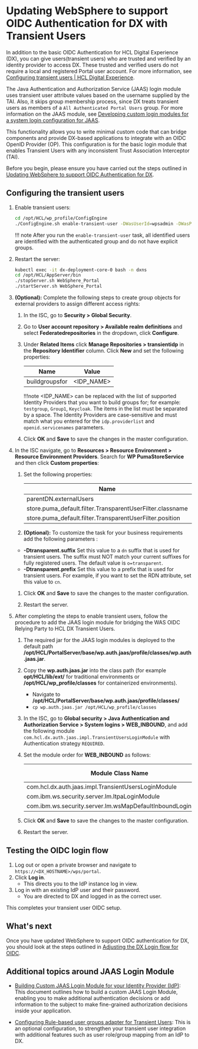 # Updating WebSphere to support OIDC Authentication for DX with Transient Users

In addition to the basic OIDC Authentication for HCL Digital Experience (DX), you can give users(transient users) who are trusted and verified by an identity provider to access DX. These trusted and verified users do not require a local and registered Portal user account. For more information, see [Configuring transient users | HCL Digital Experience](https://help.hcltechsw.com/digital-experience/9.5/security/openid_trans_users.html).

The Java Authentication and Authorization Service (JAAS) login module uses transient user attribute values based on the username supplied by the TAI. Also, it skips group membership process, since DX treats transient users as members of a `All Authenticated Portal Users` group. For more information on the JAAS module, see [Developing custom login modules for a system login configuration for JAAS](https://www.ibm.com/docs/en/was-nd/9.0.5?topic=ujaaspmwa-developing-custom-login-modules-system-login-configuration-jaas).

This functionality allows you to write minimal custom code that can bridge components and provide DX-based applications to integrate with an OIDC OpenID Provider (OP). This configuration is for the basic login module that enables Transient Users with any inconsistent Trust Association Interceptor (TAI).

Before you begin, please ensure you have carried out the steps outlined in [Updating WebSphere to support OIDC Authentication for DX](../dx-update-webshpere-for-oidc.md).

## Configuring the transient users

1. Enable transient users:

    ```sh
    cd /opt/HCL/wp_profile/ConfigEngine
    ./ConfigEngine.sh enable-transient-user -DWasUserId=wpsadmin -DWasPassword=wpsadmin
    ```

    !!! note
        After you run the `enable-transient-user` task, all identified users are identified with the authenticated group and do not have explicit groups.

1. Restart the server:

    ```sh
    kubectl exec -it dx-deployment-core-0 bash -n dxns
    cd /opt/HCL/AppServer/bin 
    ./stopServer.sh WebSphere_Portal
    ./startServer.sh WebSphere_Portal
    ```

1. **(Optional):** Complete the following steps to create group objects for external providers to assign different access rights:

    1. In the ISC, go to **Security > Global Security**.

    1. Go to **User account repository > Available realm definitions** and select **Federatedrepositories** in the dropdown,  click **Configure**.

    1. Under **Related Items** click **Manage Repositories > transientidp** in the **Repository Identifier** column. Click **New** and set the following properties:

        | Name                                  | Value            |
        | ------------------------------------- | ---------------- |
        | buildgroupsfor                        | &lt;IDP_NAME&gt; |

        !!!note
            &lt;IDP_NAME&gt; can be replaced with the list of supported Identity Providers that you want to build groups for; for example: `testgroup`, `Group1`, `Keycloak`. The items in the list must be separated by a space. The Identity Providers are case-sensitive and must match what you entered for the `idp.providerlist` and `openid.servicenames` parameters.

    1. Click **OK** and  **Save** to save the changes in the master configuration.

1. In the ISC navigate, go to **Resources > Resource Environment > Resource Environment Providers**. Search for **WP PumaStoreService** and then click **Custom properties**:

    1. Set the following properties:

        | Name | Value |
        | ---- | ---- |
        | parentDN.externalUsers | o=transparent |
        | store.puma_default.filter.TransparentUserFilter.classname | com.ibm.wps.um.TransparentUserFilter |
        | store.puma_default.filter.TransparentUserFilter.position | -10 |

    1. **(Optional):** To customize the task for your business requirements add the following parameters : 
    - **-Dtransparent.suffix** Set this value to a `dn` suffix that is used for transient users. The suffix must NOT match your current suffixes for fully registered users. The default value is `o=transparent`. 
    - **-Dtransparent.prefix** Set this value to a prefix that is used for transient users. For example, if you want to set the RDN attribute, set this value to `cn`.

    1. Click **OK** and **Save** to save the changes to the master configuration.

    1. Restart the server.

1. After completing the steps to enable transient users, follow the procedure to add the JAAS login module for bridging the WAS OIDC Relying Party to HCL DX Transient Users.

    1. The required jar for the JAAS login modules is deployed to the default path **/opt/HCL/PortalServer/base/wp.auth.jaas/profile/classes/wp.auth.jaas.jar**.

    1. Copy the **wp.auth.jaas.jar** into the class path (for example **opt/HCL/lib/ext/** for traditional environments or **/opt/HCL/wp_profile/classes** for containerized environments).
        - Navigate to **/opt/HCL/PortalServer/base/wp.auth.jaas/profile/classes/**
        - `cp wp.auth.jaas.jar /opt/HCL/wp_profile/classes`

    1. In the ISC, go to **Global security > Java Authentication and Authorization Service > System logins > WEB_INBOUND**, and add the following module `com.hcl.dx.auth.jaas.impl.TransientUsersLoginModule` with Authentication strategy `REQUIRED`.

    1. Set the module order for **WEB_INBOUND** as follows:

        | Module Class Name | Module Order |
        | --- | --- |
        | com.hcl.dx.auth.jaas.impl.TransientUsersLoginModule | 1 |
        | com.ibm.ws.security.server.lm.ltpaLoginModule | 2 |
        | com.ibm.ws.security.server.lm.wsMapDefaultInboundLoginModule | 3 |

    1. Click **OK** and **Save**  to save the changes to the master configuration.

    1. Restart the server.

## Testing the OIDC login flow

1. Log out or open a private browser and navigate to `https://<DX_HOSTNAME>/wps/portal`.
1. Click **Log in**.
    - This directs you to the IdP instance log in view.
1. Log in with an existing IdP user and their password.
    - You are directed to DX and logged in as the correct user.

This completes your transient user OIDC setup.

## What's next

Once you have updated WebSphere to support OIDC authentication for DX, you should look at the steps outlined in [Adjusting the DX Login flow for OIDC](../dx-integration.md).

## Additional topics around JAAS Login Module

- [Building Custom JAAS Login Module for your Identity Provider (IdP)](./transient-users-building-jaas-modules): This document outlines how to build a custom JAAS Login Module, enabling you to make additional authentication decisions or add information to the subject to make fine-grained authorization decisions inside your application.

- [Configuring Rule-based user groups adapter for Transient Users](./transient-users-softgroups-configuration.md): This is an optional configuration, to strengthen your transient user integration with additional features such as user role/group mapping from an IdP to DX.
